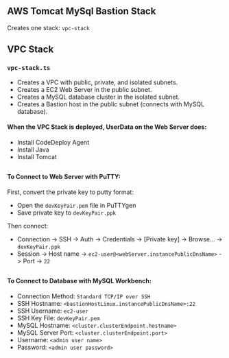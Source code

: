 ## AWS Tomcat MySql Bastion Stack

Creates one stack: `vpc-stack` 

## VPC Stack
### `vpc-stack.ts`
* Creates a VPC with public, private, and isolated subnets.
* Creates a EC2 Web Server in the public subnet.
* Creates a MySQL database cluster in the isolated subnet.
* Creates a Bastion host in the public subnet (connects with MySQL database).

#### When the VPC Stack is deployed, UserData on the Web Server does: 
* Install CodeDeploy Agent 
* Install Java
* Install Tomcat


##
#### To Connect to Web Server with PuTTY:
First, convert the private key to putty format:
* Open the `devKeyPair.pem` file in PuTTYgen
* Save private key to `devKeyPair.ppk`
  
Then connect:
* Connection -> SSH -> Auth -> Credentials -> [Private key] -> Browse... -> `devKeyPair.ppk`
* Session -> Host name -> `ec2-user@<webServer.instancePublicDnsName>` -> Port -> `22`

##
#### To Connect to Database with MySQL Workbench:
* Connection Method: `Standard TCP/IP over SSH`
* SSH Hostname: `<bastionHostLinux.instancePublicDnsName>:22`
* SSH Username: `ec2-user`
* SSH Key File: `devKeyPair.pem`
* MySQL Hostname: `<cluster.clusterEndpoint.hostname>`
* MySQL Server Port: `<cluster.clusterEndpoint.port>`
* Username: `<admin user name>`
* Password: `<admin user password>`
